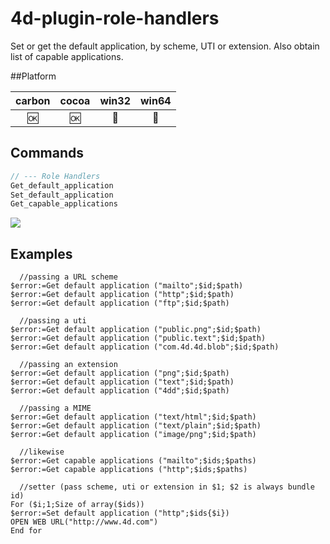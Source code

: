 # 4d-plugin-role-handlers
Set or get the default application, by scheme, UTI or extension. Also obtain list of capable applications.

##Platform

| carbon | cocoa | win32 | win64 |
|:------:|:-----:|:---------:|:---------:|
|🆗|🆗|🚫|🚫|

Commands
---

```c
// --- Role Handlers
Get_default_application
Set_default_application
Get_capable_applications
```

![](https://github.com/miyako/4d-plugin-role-handlers/blob/master/images/change.png)

Examples
---

```
  //passing a URL scheme
$error:=Get default application ("mailto";$id;$path)
$error:=Get default application ("http";$id;$path)
$error:=Get default application ("ftp";$id;$path)

  //passing a uti
$error:=Get default application ("public.png";$id;$path)
$error:=Get default application ("public.text";$id;$path)
$error:=Get default application ("com.4d.4d.blob";$id;$path)

  //passing an extension
$error:=Get default application ("png";$id;$path)
$error:=Get default application ("text";$id;$path)
$error:=Get default application ("4dd";$id;$path)

  //passing a MIME
$error:=Get default application ("text/html";$id;$path)
$error:=Get default application ("text/plain";$id;$path)
$error:=Get default application ("image/png";$id;$path)

  //likewise
$error:=Get capable applications ("mailto";$ids;$paths)
$error:=Get capable applications ("http";$ids;$paths)

  //setter (pass scheme, uti or extension in $1; $2 is always bundle id) 
For ($i;1;Size of array($ids))
$error:=Set default application ("http";$ids{$i})
OPEN WEB URL("http://www.4d.com")
End for
```
